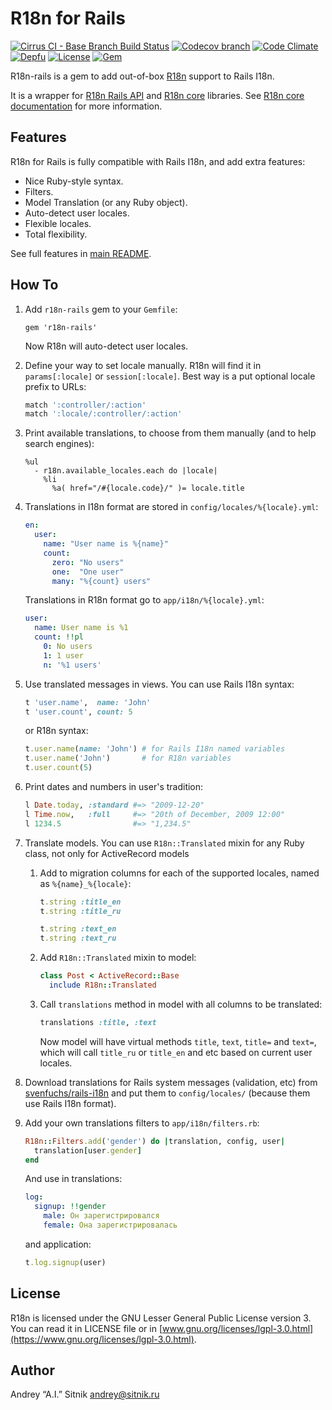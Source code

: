 # R18n for Rails

[![Cirrus CI - Base Branch Build Status](https://img.shields.io/cirrus/github/r18n/r18n-rails?style=flat-square)](https://cirrus-ci.com/github/r18n/r18n-rails)
[![Codecov branch](https://img.shields.io/codecov/c/github/r18n/r18n-rails/main.svg?style=flat-square)](https://codecov.io/gh/r18n/r18n-rails)
[![Code Climate](https://img.shields.io/codeclimate/maintainability/r18n/r18n-rails.svg?style=flat-square)](https://codeclimate.com/github/r18n/r18n-rails)
[![Depfu](https://img.shields.io/depfu/r18n/r18n-rails?style=flat-square)](https://depfu.com/repos/github/r18n/r18n-rails)
[![License](https://img.shields.io/github/license/r18n/r18n-rails.svg?style=flat-square)](LICENSE)
[![Gem](https://img.shields.io/gem/v/r18n-rails.svg?style=flat-square)](https://rubygems.org/gems/r18n-rails)

R18n-rails is a gem to add out-of-box [R18n](https://github.com/r18n/r18n) support to Rails I18n.

It is a wrapper for [R18n Rails API](https://github.com/r18n/r18n-rails-api)
and [R18n core](https://github.com/r18n/r18n-core) libraries.
See [R18n core documentation](https://github.com/r18n/r18n-core/blob/main/README.md)
for more information.

## Features

R18n for Rails is fully compatible with Rails I18n, and add extra features:

* Nice Ruby-style syntax.
* Filters.
* Model Translation (or any Ruby object).
* Auto-detect user locales.
* Flexible locales.
* Total flexibility.

See full features in [main README](https://github.com/r18n/r18n/blob/main/README.md).

## How To

1.  Add `r18n-rails` gem to your `Gemfile`:

     ```
    gem 'r18n-rails'
     ```
    Now R18n will auto-detect user locales.

2.  Define your way to set locale manually. R18n will find it in
    `params[:locale]` or `session[:locale]`. Best way is a put optional
    locale prefix to URLs:

    ```ruby
    match ':controller/:action'
    match ':locale/:controller/:action'
    ```

3.  Print available translations, to choose from them manually (and to help
    search engines):

    ```haml
    %ul
      - r18n.available_locales.each do |locale|
        %li
          %a( href="/#{locale.code}/" )= locale.title
    ```

4.  Translations in I18n format are stored in
    `config/locales/%{locale}.yml`:

    ```yaml
    en:
      user:
        name: "User name is %{name}"
        count:
          zero: "No users"
          one:  "One user"
          many: "%{count} users"
    ```
    Translations in R18n format go to `app/i18n/%{locale}.yml`:

    ```yaml
    user:
      name: User name is %1
      count: !!pl
        0: No users
        1: 1 user
        n: '%1 users'
    ```

5.  Use translated messages in views. You can use Rails I18n syntax:

    ```ruby
    t 'user.name',  name: 'John'
    t 'user.count', count: 5
    ```

    or R18n syntax:

    ```ruby
    t.user.name(name: 'John') # for Rails I18n named variables
    t.user.name('John')       # for R18n variables
    t.user.count(5)
    ```

6.  Print dates and numbers in user's tradition:

    ```ruby
    l Date.today, :standard #=> "2009-12-20"
    l Time.now,   :full     #=> "20th of December, 2009 12:00"
    l 1234.5                #=> "1,234.5"
    ```

7.  Translate models. You can use `R18n::Translated` mixin for any Ruby class,
    not only for ActiveRecord models

    1.  Add to migration columns for each of the supported locales, named as
        `%{name}_%{locale}`:

        ```ruby
        t.string :title_en
        t.string :title_ru

        t.string :text_en
        t.string :text_ru
        ```

    2.  Add `R18n::Translated` mixin to model:

        ```ruby
        class Post < ActiveRecord::Base
          include R18n::Translated
        ```

    3.  Call `translations` method in model with all columns to be translated:

        ```ruby
        translations :title, :text
        ```
        Now model will have virtual methods `title`, `text`, `title=`
        and `text=`, which will call `title_ru` or `title_en` and etc based
        on current user locales.

8.  Download translations for Rails system messages (validation, etc) from
    [svenfuchs/rails-i18n](https://github.com/svenfuchs/rails-i18n/tree/main/rails/locale)
    and put them to `config/locales/` (because them use Rails I18n format).

9.  Add your own translations filters to `app/i18n/filters.rb`:

    ```ruby
    R18n::Filters.add('gender') do |translation, config, user|
      translation[user.gender]
    end
    ```

    And use in translations:

    ```yaml
    log:
      signup: !!gender
        male: Он зарегистрировался
        female: Она зарегистрировалась
    ```

    and application:

    ```ruby
    t.log.signup(user)
    ```

## License

R18n is licensed under the GNU Lesser General Public License version 3.
You can read it in LICENSE file or in [www.gnu.org/licenses/lgpl-3.0.html](https://www.gnu.org/licenses/lgpl-3.0.html).

## Author

Andrey “A.I.” Sitnik [andrey@sitnik.ru](mailto:andrey@sitnik.ru)
